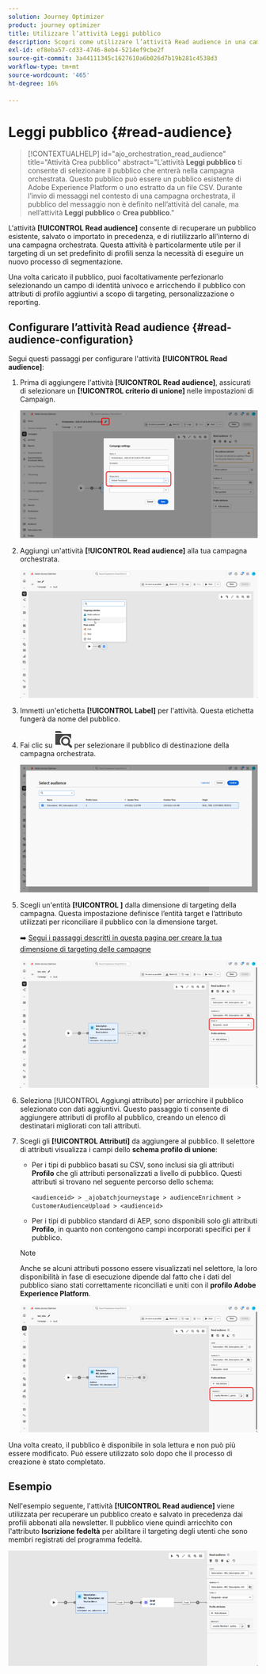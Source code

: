 ```yaml
---
solution: Journey Optimizer
product: journey optimizer
title: Utilizzare l’attività Leggi pubblico
description: Scopri come utilizzare l’attività Read audience in una campagna orchestrata
exl-id: ef8eba57-cd33-4746-8eb4-5214ef9cbe2f
source-git-commit: 3a44111345c1627610a6b026d7b19b281c4538d3
workflow-type: tm+mt
source-wordcount: '465'
ht-degree: 16%

---
```



# Leggi pubblico {#read-audience}


>[!CONTEXTUALHELP]
>id="ajo_orchestration_read_audience"
>title="Attività Crea pubblico"
>abstract="L’attività **Leggi pubblico** ti consente di selezionare il pubblico che entrerà nella campagna orchestrata. Questo pubblico può essere un pubblico esistente di Adobe Experience Platform o uno estratto da un file CSV. Durante l’invio di messaggi nel contesto di una campagna orchestrata, il pubblico del messaggio non è definito nell’attività del canale, ma nell’attività **Leggi pubblico** o **Crea pubblico**."

L&#39;attività **[!UICONTROL Read audience]** consente di recuperare un pubblico esistente, salvato o importato in precedenza, e di riutilizzarlo all&#39;interno di una campagna orchestrata. Questa attività è particolarmente utile per il targeting di un set predefinito di profili senza la necessità di eseguire un nuovo processo di segmentazione.

Una volta caricato il pubblico, puoi facoltativamente perfezionarlo selezionando un campo di identità univoco e arricchendo il pubblico con attributi di profilo aggiuntivi a scopo di targeting, personalizzazione o reporting.

## Configurare l’attività Read audience {#read-audience-configuration}

Segui questi passaggi per configurare l&#39;attività **[!UICONTROL Read audience]**:

1. Prima di aggiungere l&#39;attività **[!UICONTROL Read audience]**, assicurati di selezionare un **[!UICONTROL criterio di unione]** nelle impostazioni di Campaign.

   ![](../assets/read-audience-6.png)

1. Aggiungi un&#39;attività **[!UICONTROL Read audience]** alla tua campagna orchestrata.

   ![](../assets/read-audience-1.png)

1. Immetti un&#39;etichetta **[!UICONTROL Label]** per l&#39;attività. Questa etichetta fungerà da nome del pubblico.

1. Fai clic su ![icona di ricerca cartella](../assets/do-not-localize/folder-search.svg) per selezionare il pubblico di destinazione della campagna orchestrata.

   ![](../assets/read-audience-2.png)

1. Scegli un&#39;entità **[!UICONTROL &#x200B;]** dalla dimensione di targeting della campagna. Questa impostazione definisce l’entità target e l’attributo utilizzati per riconciliare il pubblico con la dimensione target.

   ➡️ [Segui i passaggi descritti in questa pagina per creare la tua dimensione di targeting delle campagne](../target-dimension.md)

   ![](../assets/read-audience-3.png)

1. Seleziona [!UICONTROL Aggiungi attributo] per arricchire il pubblico selezionato con dati aggiuntivi. Questo passaggio ti consente di aggiungere attributi di profilo al pubblico, creando un elenco di destinatari migliorati con tali attributi.

1. Scegli gli **[!UICONTROL Attributi]** da aggiungere al pubblico. Il selettore di attributi visualizza i campi dello **schema profilo di unione**:

   * Per i tipi di pubblico basati su CSV, sono inclusi sia gli attributi **Profilo** che gli attributi personalizzati a livello di pubblico. Questi attributi si trovano nel seguente percorso dello schema:

     `<audienceid> > _ajobatchjourneystage > audienceEnrichment > CustomerAudienceUpload > <audienceid>`

   * Per i tipi di pubblico standard di AEP, sono disponibili solo gli attributi **Profilo**, in quanto non contengono campi incorporati specifici per il pubblico.

   >[!NOTE]
   >
   > Anche se alcuni attributi possono essere visualizzati nel selettore, la loro disponibilità in fase di esecuzione dipende dal fatto che i dati del pubblico siano stati correttamente riconciliati e uniti con il **profilo Adobe Experience Platform**.

   ![](../assets/read-audience-4.png)

Una volta creato, il pubblico è disponibile in sola lettura e non può più essere modificato. Può essere utilizzato solo dopo che il processo di creazione è stato completato.

## Esempio

Nell&#39;esempio seguente, l&#39;attività **[!UICONTROL Read audience]** viene utilizzata per recuperare un pubblico creato e salvato in precedenza dai profili abbonati alla newsletter. Il pubblico viene quindi arricchito con l&#39;attributo **Iscrizione fedeltà** per abilitare il targeting degli utenti che sono membri registrati del programma fedeltà.

![](../assets/read-audience-5.png)
